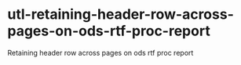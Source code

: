 # utl-retaining-header-row-across-pages-on-ods-rtf-proc-report
Retaining header row across pages on ods rtf proc report
